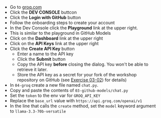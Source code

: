 * Go to [groq.com](https://groq.com)
* Click the **DEV CONSOLE** buttcon
* Click the **Login with GitHub** button
* Follow the onboarding steps to create your account
* In the Dev Console click the **Playground** link at the upper right.
* This is similar to the playground in GitHub Models
* Click on the **Dashboard** link at the upper right
* Click on the **API Keys** link at the upper right
* Click the **Create API Key** button
  * Enter a name to the API key
  * Click the **Submit** button
  * Copy the API key **before** closing the dialog.  You won't be able to retrieve it later.
  * Store the API key as a secret for your fork of the workshop repository on GitHub (see [Exercise 03-02](https://github.com/douglasstarnes/memmsdays25-genai4free/blob/main/03-github-models/walkthrough_03_02.md)) for details)
* In `04-groq` create a new file named `chat.py`.
* Copy and paste the contents of `03-github-models/chat.py`
* Set the `token` to the env var for `GROQ_API_KEY`
* Replace the `base_url` value with `https://api.groq.com/openai/v1`
* In the line that calls the `create` method, set the `model` keyword argument to `llama-3.3-70b-versatile`
